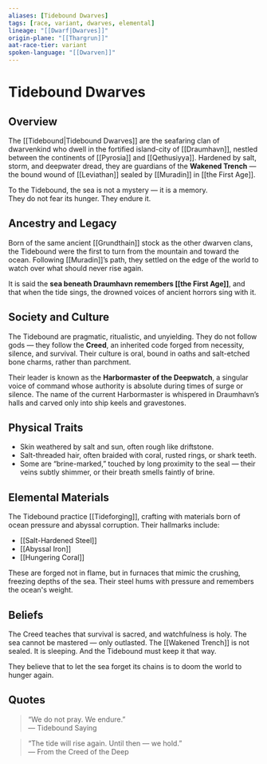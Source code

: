 ```yaml
---
aliases: [Tidebound Dwarves]
tags: [race, variant, dwarves, elemental]
lineage: "[[Dwarf|Dwarves]]"
origin-plane: "[[Thargrun]]"
aat-race-tier: variant
spoken-language: "[[Dwarven]]"
---
```


# Tidebound Dwarves

## Overview  
The [[Tidebound|Tidebound Dwarves]] are the seafaring clan of dwarvenkind who dwell in the fortified island-city of [[Draumhavn]], nestled between the continents of [[Pyrosia]] and [[Qethusiyya]]. Hardened by salt, storm, and deepwater dread, they are guardians of the **Wakened Trench** — the bound wound of [[Leviathan]] sealed by [[Muradin]] in [[the First Age]].

To the Tidebound, the sea is not a mystery — it is a memory.  
They do not fear its hunger. They endure it.

## Ancestry and Legacy  
Born of the same ancient [[Grundthain]] stock as the other dwarven clans, the Tidebound were the first to turn from the mountain and toward the ocean. Following [[Muradin]]’s path, they settled on the edge of the world to watch over what should never rise again.

It is said the **sea beneath Draumhavn remembers [[the First Age]]**, and that when the tide sings, the drowned voices of ancient horrors sing with it.

## Society and Culture  
The Tidebound are pragmatic, ritualistic, and unyielding. They do not follow gods — they follow the **Creed**, an inherited code forged from necessity, silence, and survival. Their culture is oral, bound in oaths and salt-etched bone charms, rather than parchment.

Their leader is known as the **Harbormaster of the Deepwatch**, a singular voice of command whose authority is absolute during times of surge or silence. The name of the current Harbormaster is whispered in Draumhavn’s halls and carved only into ship keels and gravestones.

## Physical Traits  
- Skin weathered by salt and sun, often rough like driftstone.  
- Salt-threaded hair, often braided with coral, rusted rings, or shark teeth.  
- Some are “brine-marked,” touched by long proximity to the seal — their veins subtly shimmer, or their breath smells faintly of brine.

## Elemental Materials  
The Tidebound practice [[Tideforging]], crafting with materials born of ocean pressure and abyssal corruption. Their hallmarks include:

- [[Salt-Hardened Steel]]  
- [[Abyssal Iron]]  
- [[Hungering Coral]]

These are forged not in flame, but in furnaces that mimic the crushing, freezing depths of the sea. Their steel hums with pressure and remembers the ocean's weight.

## Beliefs  
The Creed teaches that survival is sacred, and watchfulness is holy. The sea cannot be mastered — only outlasted. The [[Wakened Trench]] is not sealed. It is sleeping. And the Tidebound must keep it that way.

They believe that to let the sea forget its chains is to doom the world to hunger again.

## Quotes  
> “We do not pray. We endure.”  
> — Tidebound Saying

> “The tide will rise again. Until then — we hold.”  
> — From the Creed of the Deep

